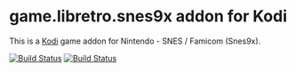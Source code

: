 # game.libretro.snes9x addon for Kodi

This is a [Kodi](http://kodi.tv) game addon for Nintendo - SNES / Famicom (Snes9x).

[![Build Status](https://travis-ci.org/kodi-game/game.libretro.snes9x.svg?branch=master)](https://travis-ci.org/kodi-game/game.libretro.snes9x)
[![Build Status](https://ci.appveyor.com/api/projects/status/github/kodi-game/game.libretro.snes9x?svg=true)](https://ci.appveyor.com/project/kodi-game/game-libretro-snes9x)

